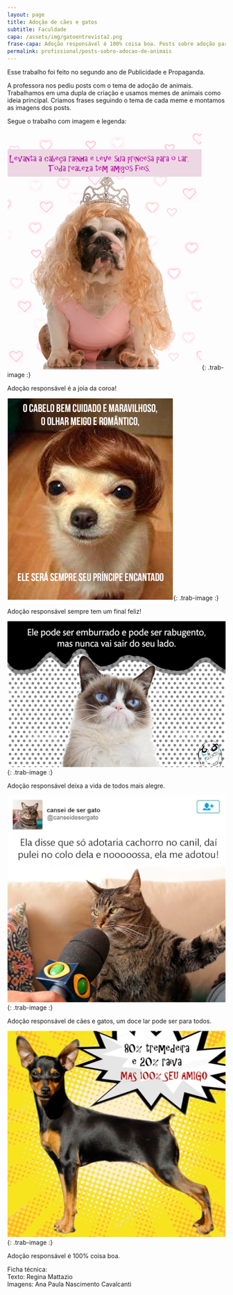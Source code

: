 ```yaml
---
layout: page
title: Adoção de cães e gatos
subtitle: Faculdade
capa: /assets/img/gatoentrevista2.png
frase-capa: Adoção responsável é 100% coisa boa. Posts sobre adoção para faculdade.
permalink: profissional/posts-sobre-adocao-de-animais
---
```


Esse trabalho foi feito no segundo ano de Publicidade e Propaganda.

A professora nos pediu posts com o tema de adoção de animais. Trabalhamos em uma dupla de criação e usamos memes de animais como ideia principal. Criamos frases seguindo o tema de cada meme e montamos as imagens dos posts.

Segue o trabalho com imagem e legenda:

![imagem de um bulldog branco vestindo um collant cor de rosa, uma peruca loura e uma coroa, acima a frase 'Levanta a cabeça rainha e leve sua princesa para o lar. Toda realeza tem amigos fieis.'](/assets/img/rainha2.png){: .trab-image :}  
<p class="portif-text">
Adoção responsável é a joia da coroa!
</p>


![imagem de um chihuahua com pelagem amarelo clara usando uma peruca de cor castanha e corte arredondado, acompanhando a frase 'O cabelo bem cuidado e maravilhoso, o olhar meigo e romântico, ele será sempre seu príncipe encantado.'](/assets/img/principe.png){: .trab-image :}  
<p class="portif-text">
Adoção responsável sempre tem um final feliz!
</p>


![foto do gato siamês conhecido como grumpy cat ou gato rabugento e acima a frase 'ele pode ser emburrado e pode ser rabugento, mas nunca vai sair do seu lado.'](/assets/img/rabugento2.png){: .trab-image :}  
<p class="portif-text">
Adoção responsável deixa a vida de todos mais alegre.
</p>


![imitacao de uma postagem com o meme do gato dando entrevista e a frase 'ela disse que só adotaria cachorro no canil, saí pulei no colo dela e nooooossa, ela me adotou!'](/assets/img/gatoentrevista2.png){: .trab-image :}  
<p class="portif-text">
Adoção responsável de cães e gatos, um doce lar pode ser para todos.
</p>


![foto de um cachorro pinscher num fundo amarelo com o balão de fala indicando grito e a frase '80% tremedeira e 20% raiva mas 100% seu amigo.'](/assets/img/tremedeira2.png){: .trab-image :}  
<p class="portif-text">
Adoção responsável é 100% coisa boa.
</p>


Ficha técnica:  
Texto: Regina Mattazio  
Imagens: Ana Paula Nascimento Cavalcanti
